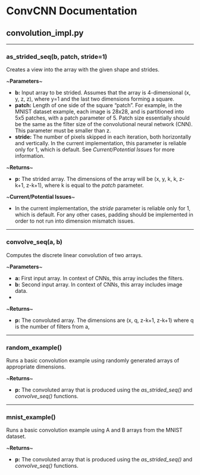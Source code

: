 # ConvCNN Documentation

## convolution_impl.py
- - - -
### as_strided_seq(b, patch, stride=1)
Creates a view into the array with the given shape and strides.

~**Parameters**~
* **b:** Input array to be strided.  Assumes that the array is 4-dimensional (x, y, z, z), where y=1 and the last two dimensions forming a square.
* **patch:** Length of one side of the square “patch”. For example, in the MNIST dataset example, each image is 28x28, and is partitioned into 5x5 patches, with a patch parameter of 5. Patch size essentially should be the same as the filter size of the convolutional neural network (CNN). This parameter must be smaller than z.
* **stride:** The number of pixels skipped in each iteration, both horizontally and vertically. In the current implementation, this parameter is reliable only for 1, which is default. See *Current/Potential Issues* for more information.

~**Returns**~
* **p:** The strided array. The dimensions of the array will be (x, y, k, k, z-k+1, z-k+1), where k is equal to the *patch* parameter.

~**Current/Potential Issues**~
* In the current implementation, the *stride* parameter is reliable only for 1, which is default. For any other cases, padding should be implemented in order to not run into dimension mismatch issues.
- - - -
### convolve_seq(a, b)
Computes the discrete linear convolution of two arrays.

~**Parameters**~
* **a:** First input array. In context of CNNs, this array includes the filters.
* **b:** Second input array. In context of CNNs, this array includes image data.
* 
~**Returns**~
* **p:** The convoluted array. The dimensions are (x, q, z-k+1, z-k+1) where q is the number of filters from a,
- - - -
### random_example()
Runs a basic convolution example using randomly generated arrays of appropriate dimensions.

~**Returns**~
* **p:** The convoluted array that is produced using the *as_strided_seq()* and *convolve_seq()* functions.

- - - -
### mnist_example()
Runs a basic convolution example using A and B arrays from the MNIST dataset.

~**Returns**~
* **p:** The convoluted array that is produced using the *as_strided_seq()* and *convolve_seq()* functions.